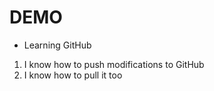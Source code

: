 # DEMO

- Learning GitHub

1. I know how to push modifications to GitHub
2. I know how to pull it too
